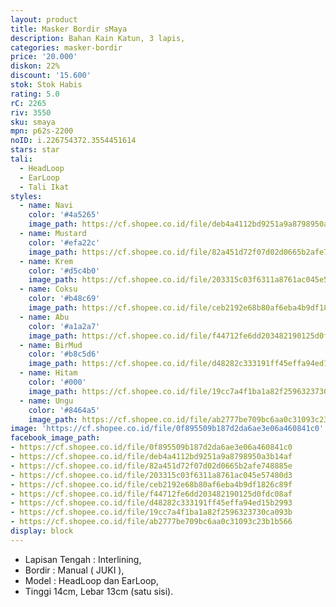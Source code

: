```yaml
---
layout: product
title: Masker Bordir sMaya
description: Bahan Kain Katun, 3 lapis,
categories: masker-bordir
price: '20.000'
diskon: 22%
discount: '15.600'
stok: Stok Habis
rating: 5.0
rC: 2265
riv: 3550
sku: smaya
mpn: p62s-2200
noID: i.226754372.3554451614
stars: star
tali:
  - HeadLoop
  - EarLoop
  - Tali Ikat
styles:
  - name: Navi
    color: '#4a5265'
    image_path: https://cf.shopee.co.id/file/deb4a4112bd9251a9a8798950a3b14af
  - name: Mustard
    color: '#efa22c'
    image_path: https://cf.shopee.co.id/file/82a451d72f07d02d0665b2afe748885e
  - name: Krem
    color: '#d5c4b0'
    image_path: https://cf.shopee.co.id/file/203315c03f6311a8761ac045e57480d3
  - name: Coksu
    color: '#b48c69'
    image_path: https://cf.shopee.co.id/file/ceb2192e68b80af6eba4b9df1826c89f
  - name: Abu
    color: '#a1a2a7'
    image_path: https://cf.shopee.co.id/file/f44712fe6dd203482190125d0fdc08af
  - name: BirMud
    color: '#b8c5d6'
    image_path: https://cf.shopee.co.id/file/d48282c333191ff45effa94ed15b2993
  - name: Hitam
    color: '#000'
    image_path: https://cf.shopee.co.id/file/19cc7a4f1ba1a82f2596323730ca093b
  - name: Ungu
    color: '#8464a5'
    image_path: https://cf.shopee.co.id/file/ab2777be709bc6aa0c31093c23b1b566
image: 'https://cf.shopee.co.id/file/0f895509b187d2da6ae3e06a460841c0'
facebook_image_path:
- https://cf.shopee.co.id/file/0f895509b187d2da6ae3e06a460841c0
- https://cf.shopee.co.id/file/deb4a4112bd9251a9a8798950a3b14af
- https://cf.shopee.co.id/file/82a451d72f07d02d0665b2afe748885e
- https://cf.shopee.co.id/file/203315c03f6311a8761ac045e57480d3
- https://cf.shopee.co.id/file/ceb2192e68b80af6eba4b9df1826c89f
- https://cf.shopee.co.id/file/f44712fe6dd203482190125d0fdc08af
- https://cf.shopee.co.id/file/d48282c333191ff45effa94ed15b2993
- https://cf.shopee.co.id/file/19cc7a4f1ba1a82f2596323730ca093b
- https://cf.shopee.co.id/file/ab2777be709bc6aa0c31093c23b1b566
display: block
---
```


- Lapisan Tengah : Interlining,
- Bordir : Manual ( JUKI ),
- Model : HeadLoop dan EarLoop,
- Tinggi 14cm, Lebar 13cm (satu sisi).
